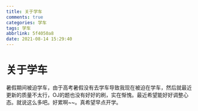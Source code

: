 ```yaml
---
title: 关于学车
comments: true
categories: 学车
tags: 学车
abbrlink: 5f4050a8
date: 2021-08-14 15:29:40
---
```


# 关于学车

暑假期间被迫学车，由于高考暑假没有去学车导致我现在被迫在学车，然后就最近更新的质量不太行，OJ的题也没有好好的刷，实在惭愧。最近希望能好好调整心态。就说这么多吧。好累啊~~。真希望早点开学。


